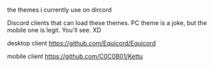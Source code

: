 the themes i currently use on  dircord

Discord clients that can load these themes.
PC theme is a joke, but the mobile one is legit.
You'll see. XD


desktop client https://github.com/Equicord/Equicord

mobile client https://github.com/C0C0B01/Kettu
